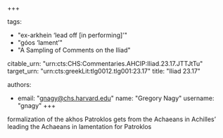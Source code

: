 +++

tags:
- "ex-arkhein ‘lead off [in performing]&#39;"
- "góos ‘lament’"
- "A Sampling of Comments on the Iliad"

citable_urn: "urn:cts:CHS:Commentaries.AHCIP:Iliad.23.17.JTTJtTu"
target_urn: "urn:cts:greekLit:tlg0012.tlg001:23.17"
title: "Iliad 23.17"

authors:
- email: "gnagy@chs.harvard.edu"
  name: "Gregory Nagy"
  username: "gnagy"
+++

<p>formalization of the akhos Patroklos gets from the Achaeans in Achilles’ leading the Achaeans in lamentation for Patroklos</p>